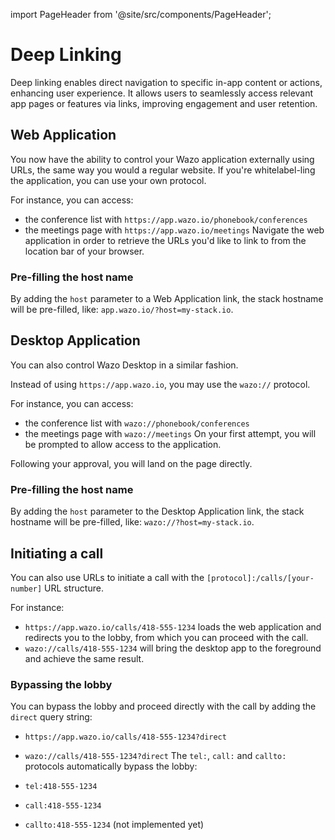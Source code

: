 import PageHeader from '@site/src/components/PageHeader';

<PageHeader title="Deep Linking" insideContent />

# <span className="hide">Deep Linking</span>

Deep linking enables direct navigation to specific in-app content or actions, enhancing user experience. It allows users to seamlessly access relevant app pages or features via links, improving engagement and user retention.

## Web Application

You now have the ability to control your Wazo application externally using URLs, the same way you would a regular website. If you're whitelabel-ling the application, you can use your own protocol.

For instance, you can access:
- the conference list with `https://app.wazo.io/phonebook/conferences`
- the meetings page with `https://app.wazo.io/meetings`
Navigate the web application in order to retrieve the URLs you'd like to link to from the location bar of your browser.

### Pre-filling the host name
By adding the `host` parameter to a Web Application link, the stack hostname will be pre-filled, like: `app.wazo.io/?host=my-stack.io`.

## Desktop Application

You can also control Wazo Desktop in a similar fashion.

Instead of using `https://app.wazo.io`, you may use the `wazo://` protocol.

For instance, you can access:
- the conference list with `wazo://phonebook/conferences`
- the meetings page with `wazo://meetings`
On your first attempt, you will be prompted to allow access to the application.

Following your approval, you will land on the page directly.

### Pre-filling the host name
By adding the `host` parameter to the Desktop Application link, the stack hostname will be pre-filled, like: `wazo://?host=my-stack.io`.

## Initiating a call

You can also use URLs to initiate a call with the `[protocol]:/calls/[your-number]` URL structure.

For instance:
- `https://app.wazo.io/calls/418-555-1234` loads the web application and redirects you to the lobby, from which you can proceed with the call.
- `wazo://calls/418-555-1234`
will bring the desktop app to the foreground and achieve the same result.

### Bypassing the lobby
You can bypass the lobby and proceed directly with the call by adding the `direct` query string:

- `https://app.wazo.io/calls/418-555-1234?direct`
- `wazo://calls/418-555-1234?direct`
The `tel:`, `call:` and `callto:` protocols automatically bypass the lobby:

- `tel:418-555-1234`
- `call:418-555-1234`
- `callto:418-555-1234` (not implemented yet)
